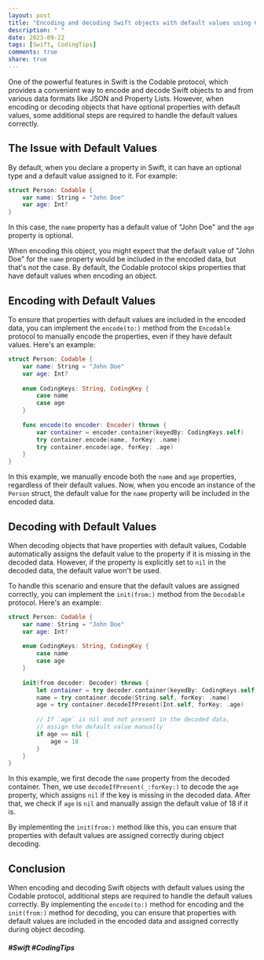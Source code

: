 ```yaml
---
layout: post
title: "Encoding and decoding Swift objects with default values using Codable"
description: " "
date: 2023-09-22
tags: [Swift, CodingTips]
comments: true
share: true
---
```


One of the powerful features in Swift is the Codable protocol, which provides a convenient way to encode and decode Swift objects to and from various data formats like JSON and Property Lists. However, when encoding or decoding objects that have optional properties with default values, some additional steps are required to handle the default values correctly.

## The Issue with Default Values

By default, when you declare a property in Swift, it can have an optional type and a default value assigned to it. For example:

```swift
struct Person: Codable {
    var name: String = "John Doe"
    var age: Int?
}
```

In this case, the `name` property has a default value of "John Doe" and the `age` property is optional. 

When encoding this object, you might expect that the default value of "John Doe" for the `name` property would be included in the encoded data, but that's not the case. By default, the Codable protocol skips properties that have default values when encoding an object.

## Encoding with Default Values

To ensure that properties with default values are included in the encoded data, you can implement the `encode(to:)` method from the `Encodable` protocol to manually encode the properties, even if they have default values. Here's an example:

```swift
struct Person: Codable {
    var name: String = "John Doe"
    var age: Int?
    
    enum CodingKeys: String, CodingKey {
        case name
        case age
    }
    
    func encode(to encoder: Encoder) throws {
        var container = encoder.container(keyedBy: CodingKeys.self)
        try container.encode(name, forKey: .name)
        try container.encode(age, forKey: .age)
    }
}
```

In this example, we manually encode both the `name` and `age` properties, regardless of their default values. Now, when you encode an instance of the `Person` struct, the default value for the `name` property will be included in the encoded data.

## Decoding with Default Values

When decoding objects that have properties with default values, Codable automatically assigns the default value to the property if it is missing in the decoded data. However, if the property is explicitly set to `nil` in the decoded data, the default value won't be used.

To handle this scenario and ensure that the default values are assigned correctly, you can implement the `init(from:)` method from the `Decodable` protocol. Here's an example:

```swift
struct Person: Codable {
    var name: String = "John Doe"
    var age: Int?
    
    enum CodingKeys: String, CodingKey {
        case name
        case age
    }
    
    init(from decoder: Decoder) throws {
        let container = try decoder.container(keyedBy: CodingKeys.self)
        name = try container.decode(String.self, forKey: .name)
        age = try container.decodeIfPresent(Int.self, forKey: .age)
        
        // If `age` is nil and not present in the decoded data,
        // assign the default value manually
        if age == nil {
            age = 18
        }
    }
}
```

In this example, we first decode the `name` property from the decoded container. Then, we use `decodeIfPresent(_:forKey:)` to decode the `age` property, which assigns `nil` if the key is missing in the decoded data. After that, we check if `age` is `nil` and manually assign the default value of 18 if it is.

By implementing the `init(from:)` method like this, you can ensure that properties with default values are assigned correctly during object decoding.

## Conclusion

When encoding and decoding Swift objects with default values using the Codable protocol, additional steps are required to handle the default values correctly. By implementing the `encode(to:)` method for encoding and the `init(from:)` method for decoding, you can ensure that properties with default values are included in the encoded data and assigned correctly during object decoding.

##### #Swift #CodingTips